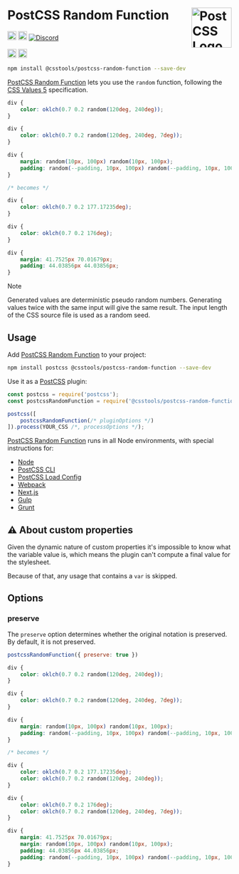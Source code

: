 # PostCSS Random Function [<img src="https://postcss.github.io/postcss/logo.svg" alt="PostCSS Logo" width="90" height="90" align="right">][PostCSS]

[<img alt="npm version" src="https://img.shields.io/npm/v/@csstools/postcss-random-function.svg" height="20">][npm-url] [<img alt="Build Status" src="https://github.com/csstools/postcss-plugins/actions/workflows/test.yml/badge.svg?branch=main" height="20">][cli-url] [<img alt="Discord" src="https://shields.io/badge/Discord-5865F2?logo=discord&logoColor=white">][discord]<br><br>[<img alt="Baseline Status" src="https://cssdb.org/images/badges-baseline/random-function.svg" height="20">][css-url] [<img alt="CSS Standard Status" src="https://cssdb.org/images/badges/random-function.svg" height="20">][css-url] 

```bash
npm install @csstools/postcss-random-function --save-dev
```

[PostCSS Random Function] lets you use the `random` function, following the [CSS Values 5] specification.

```css
div {
	color: oklch(0.7 0.2 random(120deg, 240deg));
}

div {
	color: oklch(0.7 0.2 random(120deg, 240deg, 7deg));
}

div {
	margin: random(10px, 100px) random(10px, 100px);
	padding: random(--padding, 10px, 100px) random(--padding, 10px, 100px);
}

/* becomes */

div {
	color: oklch(0.7 0.2 177.17235deg);
}

div {
	color: oklch(0.7 0.2 176deg);
}

div {
	margin: 41.7525px 70.01679px;
	padding: 44.03856px 44.03856px;
}
```

> [!NOTE]
> Generated values are deterministic pseudo random numbers.
> Generating values twice with the same input will give the same result.
> The input length of the CSS source file is used as a random seed.

## Usage

Add [PostCSS Random Function] to your project:

```bash
npm install postcss @csstools/postcss-random-function --save-dev
```

Use it as a [PostCSS] plugin:

```js
const postcss = require('postcss');
const postcssRandomFunction = require('@csstools/postcss-random-function');

postcss([
	postcssRandomFunction(/* pluginOptions */)
]).process(YOUR_CSS /*, processOptions */);
```

[PostCSS Random Function] runs in all Node environments, with special
instructions for:

- [Node](INSTALL.md#node)
- [PostCSS CLI](INSTALL.md#postcss-cli)
- [PostCSS Load Config](INSTALL.md#postcss-load-config)
- [Webpack](INSTALL.md#webpack)
- [Next.js](INSTALL.md#nextjs)
- [Gulp](INSTALL.md#gulp)
- [Grunt](INSTALL.md#grunt)

## ⚠️ About custom properties

Given the dynamic nature of custom properties it's impossible to know what the variable value is, which means the plugin can't compute a final value for the stylesheet. 

Because of that, any usage that contains a `var` is skipped.

## Options

### preserve

The `preserve` option determines whether the original notation
is preserved. By default, it is not preserved.

```js
postcssRandomFunction({ preserve: true })
```

```css
div {
	color: oklch(0.7 0.2 random(120deg, 240deg));
}

div {
	color: oklch(0.7 0.2 random(120deg, 240deg, 7deg));
}

div {
	margin: random(10px, 100px) random(10px, 100px);
	padding: random(--padding, 10px, 100px) random(--padding, 10px, 100px);
}

/* becomes */

div {
	color: oklch(0.7 0.2 177.17235deg);
	color: oklch(0.7 0.2 random(120deg, 240deg));
}

div {
	color: oklch(0.7 0.2 176deg);
	color: oklch(0.7 0.2 random(120deg, 240deg, 7deg));
}

div {
	margin: 41.7525px 70.01679px;
	margin: random(10px, 100px) random(10px, 100px);
	padding: 44.03856px 44.03856px;
	padding: random(--padding, 10px, 100px) random(--padding, 10px, 100px);
}
```

[cli-url]: https://github.com/csstools/postcss-plugins/actions/workflows/test.yml?query=workflow/test
[css-url]: https://cssdb.org/#random-function
[discord]: https://discord.gg/bUadyRwkJS
[npm-url]: https://www.npmjs.com/package/@csstools/postcss-random-function

[PostCSS]: https://github.com/postcss/postcss
[PostCSS Random Function]: https://github.com/csstools/postcss-plugins/tree/main/plugins/postcss-random-function
[CSS Values 5]: https://drafts.csswg.org/css-values-5/#random
